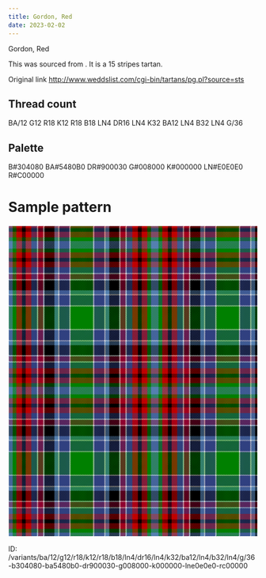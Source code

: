```yaml
---
title: Gordon, Red
date: 2023-02-02
---
```

Gordon, Red

This was sourced from <no value>.  It is a 15 stripes tartan.

Original link http://www.weddslist.com/cgi-bin/tartans/pg.pl?source=sts

## Thread count
BA/12 G12 R18 K12 R18 B18 LN4 DR16 LN4 K32 BA12 LN4 B32 LN4 G/36

## Palette
B#304080 BA#5480B0 DR#900030 G#008000 K#000000 LN#E0E0E0 R#C00000

# Sample pattern

![Tartan detail](tartan.png "BA/12 G12 R18 K12 R18 B18 LN4 DR16 LN4 K32 BA12 LN4 B32 LN4 G/36 tartan")

ID: /variants/ba/12/g12/r18/k12/r18/b18/ln4/dr16/ln4/k32/ba12/ln4/b32/ln4/g/36-b304080-ba5480b0-dr900030-g008000-k000000-lne0e0e0-rc00000